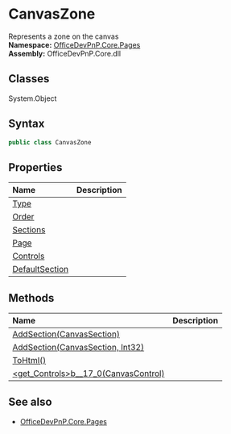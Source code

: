 # CanvasZone
Represents a zone on the canvas  
**Namespace:** [OfficeDevPnP.Core.Pages](OfficeDevPnP.Core.Pages.md)  
**Assembly:** OfficeDevPnP.Core.dll  
## Classes
System.Object  
## Syntax
```C#
public class CanvasZone
```
## Properties
|**Name**|**Description**|
|:-----|:-----|
| [Type](CanvasZone.Type.md) | 
| [Order](CanvasZone.Order.md) | 
| [Sections](CanvasZone.Sections.md) | 
| [Page](CanvasZone.Page.md) | 
| [Controls](CanvasZone.Controls.md) | 
| [DefaultSection](CanvasZone.DefaultSection.md) | 
## Methods
|**Name**|**Description**|
|:-----|:-----|
| [AddSection(CanvasSection)](CanvasZoneAddSectionCanvasSection.md) | 
| [AddSection(CanvasSection, Int32)](CanvasZoneAddSectionCanvasSectionInt32.md) | 
| [ToHtml()](CanvasZoneToHtml.md) | 
| [<get_Controls>b__17_0(CanvasControl)](CanvasZone<get_Controls>b__17_0CanvasControl.md) | 
## See also
- [OfficeDevPnP.Core.Pages](OfficeDevPnP.Core.Pages.md)
